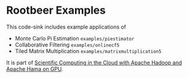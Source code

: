 Rootbeer Examples
================

This code-sink includes example applications of

- Monte Carlo Pi Estimation `examples/piestimator`
- Collaborative Filtering `examples/onlinecf5`
- Tiled Matrix Multiplication `examples/matrixmultiplication5`

It is part of [Scientific Computing in the Cloud with Apache Hadoop and Apache Hama on GPU](http://hadoop.illecker.at).
